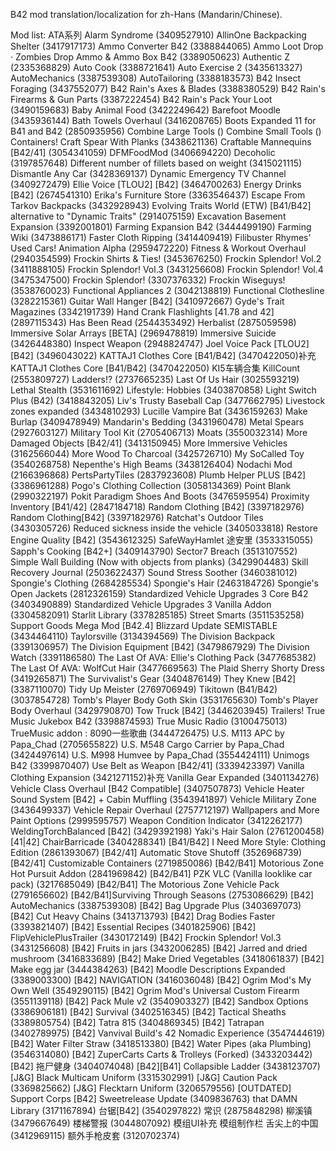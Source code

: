 B42 mod translation/localization for zh-Hans (Mandarin/Chinese).

Mod list:
ATA系列
Alarm Syndrome (3409527910)
AllinOne Backpacking Shelter (3417917173)
Ammo Converter B42 (3388844065)
Ammo Loot Drop · Zombies Drop Ammo & Ammo Box B42 (3389050623)
Authentic Z (2335368829)
Auto Cook (3388721641)
Auto Exercise 2 (3435613327)
AutoMechanics (3387539308)
AutoTailoring (3388183573)
B42 Insect Foraging (3437552077)
B42 Rain's Axes & Blades (3388380529)
B42 Rain's Firearms & Gun Parts (3387222454)
B42 Rain's Pack Your Loot (3490159683)
Baby Animal Food (3422249642)
Barefoot Moodle (3435936144)
Bath Towels Overhaul (3416208765)
Boots Expanded 11 for B41 and B42 (2850935956)
Combine Large Tools ()
Combine Small Tools ()
Containers!
Craft Spear With Planks (3438621136)
Craftable Mannequins [B42/41] (3054341059)
DFMFoodMod (3406694220)
Decoholic (3197857648)
Different number of fillets based on weight (3415021115)
Dismantle Any Car (3428369137)
Dynamic Emergency TV Channel (3409272479)
Ellie Voice [TLOU2] [B42] (3464700263)
Energy Drinks [B42] (2674541310)
Erika's Furniture Store (3363546437)
Escape From Tarkov Backpacks (3432928943)
Evolving Traits World (ETW) [B41/B42]  alternative to "Dynamic Traits" (2914075159)
Excavation  Basement Expansion (3392001801)
Farming Expansion B42 (3444499190)
Farming Wiki (3473886171)
Faster Cloth Ripping (3414409419)
Filibuster Rhymes' Used Cars!  Animation Alpha (2959472220)
Fitness & Workout Overhaul (2940354599)
Frockin Shirts & Ties! (3453676250)
Frockin Splendor! Vol.2 (3411888105)
Frockin Splendor! Vol.3 (3431256608)
Frockin Splendor! Vol.4 (3475347500)
Frockin Splendor! (3307376332)
Frockin Wiseguys! (3538760023)
Functional Appliances 2 (3042138819)
Functional Clothesline (3282215361)
Guitar Wall Hanger [B42] (3410972667)
Gyde's Trait Magazines (3342191739)
Hand Crank Flashlights [41.78 and 42] (2897115343)
Has Been Read (2544353492)
Herbalist (2875059598)
Immersive Solar Arrays [BETA] (2969478819)
Immersive Suicide (3426448380)
Inspect Weapon (2948824747)
Joel Voice Pack [TLOU2] [B42] (3496043022)
KATTAJ1 Clothes Core [B41/B42] (3470422050)补充
KATTAJ1 Clothes Core [B41/B42] (3470422050)
KI5车辆合集
KillCount (2553809727)
Ladders!? (2737665235)
Last Of Us Hair (3025593219)
Lethal Stealth (3531611692)
Lifestyle: Hobbies (3403870858)
Light Switch Plus (B42) (3418843205)
Liv's Trusty Baseball Cap (3477662795)
Livestock zones expanded (3434810293)
Lucille Vampire Bat (3436159263)
Make Burlap (3409478949)
Mandarin's Bedding (3431960478)
Metal Spears (2927603127)
Military Tool Kit (2705406713)
Moats (3550032314)
More Damaged Objects [B42/41] (3413150945)
More Immersive Vehicles (3162566044)
More Wood To Charcoal (3425726710)
My SoCalled Toy (3540268758)
Nepenthe's High Beams (3438126404)
Nodachi Mod (2166396868)
PertsPartyTiles (2837923608)
Plumb Helper PLUS [B42] (3386961288)
Pogo's Clothing Collection (3058134369)
Point Blank (2990322197)
Pokit Paradigm Shoes And Boots (3476595954)
Proximity Inventory [B41/42] (2847184718)
Random Clothing [B42] (3397182976)
Random Clothing[B42] (3397182976)
Ratchat's Outdoor Tiles (3430305726)
Reduced sickness inside the vehicle (3405033818)
Restore Engine Quality [B42] (3543612325)
SafeWayHamlet 途安里 (3533315055)
Sapph's Cooking [B42+] (3409143790)
Sector7 Breach (3513107552)
Simple Wall Building (Now with objects from planks) (3429904483)
Skill Recovery Journal (2503622437)
Sound Stress Soother (3460381012)
Spongie's Clothing (2684285534)
Spongie's Hair (2463184726)
Spongie's Open Jackets (2812326159)
Standardized Vehicle Upgrades 3  Core  B42 (3403490889)
Standardized Vehicle Upgrades 3  Vanilla Addon (3304582091)
Starlit Library (3378285185)
Street Smarts (3511535258)
Support Goods Mega Mod [B42.4]  Blizzard Update  SEMISTABLE (3434464110)
Taylorsville  (3134394569)
The Division Backpack (3391306957)
The Division Equipment [B42] (3479867929)
The Division Watch (3391186580)
The Last Of AVA: Ellie's Clothing Pack (3477685382)
The Last Of AVA: WolfCut Hair (3477669563)
The Plaid Sherry Shorty Dress (3419265871)
The Survivalist's Gear (3404876149)
They Knew [B42] (3387110070)
Tidy Up Meister (2769706949)
Tikitown (B41/B42) (3037854728)
Tomb's Player Body  Goth Skin (3531765630)
Tomb's Player Body Overhaul (3429790870)
Tow Truck [B42] (3446203945)
Trailers!
True Music Jukebox B42 (3398874593)
True Music Radio (3100475013)
TrueMusic addon : 8090一些歌曲 (3444726475)
U.S. M113 APC by Papa_Chad (2705655822)
U.S. M548 Cargo Carrier by Papa_Chad (3424497614)
U.S. M998 Humvee by Papa_Chad (3554424111)
Unimogs B42 (3399870407)
Use Belt as Weapon [B42/41] (3339423397)
Vanilla Clothing Expansion (3421271152)补充
Vanilla Gear Expanded (3401134276)
Vehicle Class Overhaul [B42 Compatible] (3407507873)
Vehicle Heater Sound System [B42] + Cabin Muffling (3543941897)
Vehicle Military Zone (3436499337)
Vehicle Repair Overhaul (2757712197)
Wallpapers and More Paint Options (2999595757)
Weapon Condition Indicator (3412262177)
WeldingTorchBalanced [B42] (3429392198)
Yaki's Hair Salon (2761200458)
[41|42] ChairBarricade (3404288341)
[B41/B42] I Need More Style: Clothing Edition (2861393067)
[B42/41] Automatic Stove Shutoff (3526968739)
[B42/41] Customizable Containers (2719850086)
[B42/B41] Motorious Zone  Hot Pursuit Addon (2841969842)
[B42/B41] PZK VLC (Vanilla looklike car pack) (3217685049)
[B42/B41] The Motorious Zone Vehicle Pack (2791656602)
[B42/B41]Surviving Through Seasons (2753086629)
[B42] AutoMechanics (3387539308)
[B42] Bag Upgrade Plus (3403697073)
[B42] Cut Heavy Chains (3413713793)
[B42] Drag Bodies Faster (3393821407)
[B42] Essential Recipes (3401825906)
[B42] FlipVehiclePlusTrailer (3430172149)
[B42] Frockin Splendor! Vol.3 (3431256608)
[B42] Fruits in jars (3432006285)
[B42] Jarred and dried mushroom (3416833689)
[B42] Make Dried Vegetables (3418061837)
[B42] Make egg jar (3444384263)
[B42] Moodle Descriptions Expanded (3389003300)
[B42] NAVIGATION (3416036048)
[B42] Ogrim Mod's  My Own Well (3549290115)
[B42] Ogrim Mod's  Universal Custom Firearm (3551139118)
[B42] Pack Mule v2 (3540903327)
[B42] Sandbox Options (3386906181)
[B42] Survival (3402516345)
[B42] Tactical Sheaths (3389805754)
[B42] Tatra 815 (3404869345)
[B42] Tatrapan (3402789975)
[B42] Vanvival  Build's 42 Nomadic Experience (3547444619)
[B42] Water Filter Straw (3418513380)
[B42] Water Pipes (aka Plumbing) (3546314080)
[B42] ZuperCarts  Carts & Trolleys (Forked) (3433203442)
[B42] 拖尸健身 (3404074048)
[B42][B41] Collapsible Ladder (3438123707)
[J&G] Black Multicam Uniform (3315302991)
[J&G] Caution Pack (3369825662)
[J&G] Flecktarn Uniform (3206579556)
[OUTDATED] Support Corps [B42] Sweetrelease Update (3409836763)
that DAMN Library (3171167894)
台锯[B42] (3540297822)
常识 (2875848298)
柳溪镇 (3479667649)
楼梯警报 (3044807092)
模组UI补充
模组制作栏
舌尖上的中国 (3412969115)
额外手枪皮套 (3120702374)
